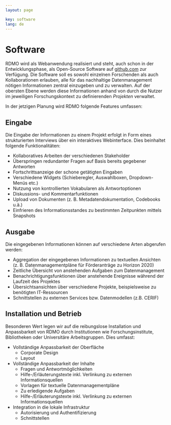```yaml
---
layout: page

key: software
lang: de
---
```


Software
========

RDMO wird als Webanwendung realisiert und steht, auch schon in der Entwicklungsphase, als Open-Source Software auf [github.com](https://github.com/rdmorganiser) zur Verfügung. Die Software soll es sowohl einzelnen Forschenden als auch Kollaborationen erlauben, alle für das nachhaltige Datenmanagement nötigen Informationen zentral einzugeben und zu verwalten. Auf der obersten Ebene werden diese Informationen anhand von durch die Nutzer im jeweiligen Forschungskontext zu definierenden *Projekten* verwaltet.

In der jetzigen Planung wird RDMO folgende Features umfassen:

Eingabe
-------

Die Eingabe der Informationen zu einem Projekt erfolgt in Form eines strukturierten Interviews über ein interaktives Webinterface. Dies beinhaltet folgende Funktionalitäten:

* Kollaboratives Arbeiten der verschiedenen Stakeholder
* Überspringen redundanter Fragen auf Basis bereits gegebener Antworten
* Fortschrittsanzeige der schone getätigten Eingaben
* Verschiedene Widgets (Schieberegler, Auswahlboxen, Dropdown-Menüs etc.)
* Nutzung von kontrollierten Vokabularen als Antwortoptionen
* Diskussions- und Kommentarfunktionen
* Upload von Dokumenten (z. B. Metadatendokumentation, Codebooks u.ä.)
* Einfrieren des Informationsstandes zu bestimmten Zeitpunkten mittels Snapshots

Ausgabe
-------

Die eingegebenen Informationen können auf verschiedene Arten abgerufen werden:

* Aggregation der eingegebenen Informationen zu textuellen Ansichten (z. B. Datenmanagementpläne für Förderanträge zu Horizon 2020)
* Zeitliche Übersicht von anstehenden Aufgaben zum Datenmanagement
* Benachrichtigungsfunktionen über anstehende Ereignisse während der Laufzeit des Projektes
* Übersichtsansichten über verschiedene Projekte, beispielsweise zu benötigten IT-Ressourcen
* Schnittstellen zu externen Services bzw. Datenmodellen (z.B. CERIF)

Installation und Betrieb
------------------------

Besonderen Wert legen wir auf die reibungslose Installation und Anpassbarkeit von RDMO durch Institutionen wie Forschungsinstitute, Bibliotheken oder Universitäre Arbeitsgruppen. Dies umfasst:

* Vollständige Anpassbarkeit der Oberfläche
    * Corporate Design
    * Layout
* Vollständige Anpassbarkeit der Inhalte
    * Fragen und Antwortmöglichkeiten
    * Hilfe-/Erläuterungstexte inkl. Verlinkung zu externen Informationsquellen
    * Vorlagen für textuelle Datenmanagementpläne
    * Zu erledigende Aufgaben
    * Hilfe-/Erläuterungstexte inkl. Verlinkung zu externen Informationsquellen
* Integration in die lokale Infrastruktur
    * Autorisierung und Authentifizierung
    * Schnittstellen
